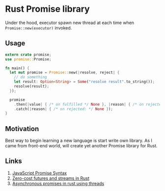 # Rust Promise library


Under the hood, executor spawn new thread at each time when `Promise::new(executor)` invoked.


## Usage

```rust
extern crate promise;
use promise::Promise;

fn main() {
  let mut promise = Promise::new(|resolve, reject| {
    // do something
    let result: Option<String> = Some("resolve result".to_string());
    resolve(result);
  });

  promise
    .then(|value| { /* on fulfilled */ None }, |reason| { /* on rejected */ None })
    .catch(|reason| { /* on rejected: */ None });
}
```

## Motivation

Best way to begin learning a new language is start write own library. As I came from front-end world, will create yet another Promise library for Rust.


## Links

1. [JavaScript Promise Syntax](https://developer.mozilla.org/en-US/docs/Web/JavaScript/Reference/Global_Objects/Promise)
2. [Zero-cost futures and streams in Rust](https://github.com/alexcrichton/futures-rs)
3. [Asynchronous promises in rust using threads](https://github.com/bcndanos/asynchronous)
